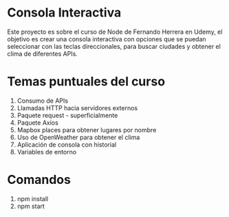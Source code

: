 # Consola Interactiva
Este proyecto es sobre el curso de Node de Fernando Herrera en Udemy, el objetivo es crear una consola interactiva
con opciones que se puedan seleccionar con las teclas direccionales, para buscar ciudades y obtener el clima de diferentes APIs.

# Temas puntuales del curso
1. Consumo de APIs
2. Llamadas HTTP hacia servidores externos
3. Paquete request - superficialmente
4. Paquete Axios
5. Mapbox places para obtener lugares por nombre
6. Uso de OpenWeather para obtener el clima
7. Aplicación de consola con historial
8. Variables de entorno

# Comandos
1. npm install
2. npm start
